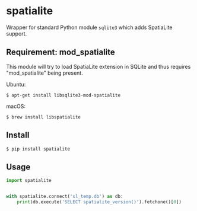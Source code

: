 # spatialite

Wrapper for standard Python module `sqlite3` which adds SpatiaLite support.


## Requirement: mod_spatialite

This module will try to load SpatiaLite extension in SQLite and thus requires
"mod_spatialite" being present.

Ubuntu:

    $ apt-get install libsqlite3-mod-spatialite

macOS:

    $ brew install libspatialite


## Install

    $ pip install spatialite


## Usage

```python
import spatialite


with spatialite.connect('sl_temp.db') as db:
    print(db.execute('SELECT spatialite_version()').fetchone()[0])
```
